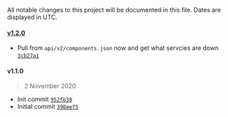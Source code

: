 All notable changes to this project will be documented in this file. Dates are displayed in UTC.

#### [v1.2.0](https://github.com/Phara0h/sky-puppy-checker-cloudflare-status/compare/v1.1.0...v1.2.0)

- Pull from `api/v2/components.json` now and get what servcies are down [`3cb27a1`](https://github.com/Phara0h/sky-puppy-checker-cloudflare-status/commit/3cb27a133cc9bc2d8f7f376348475b3d3e13bbc8)

#### v1.1.0

> 2 November 2020

- Init commit [`952fb38`](https://github.com/Phara0h/sky-puppy-checker-cloudflare-status/commit/952fb38da605c4c6513130562b96240e9e32c041)
- Initial commit [`398eef5`](https://github.com/Phara0h/sky-puppy-checker-cloudflare-status/commit/398eef5d7fda012b7b012e4e424e6be7d99f29cc)
